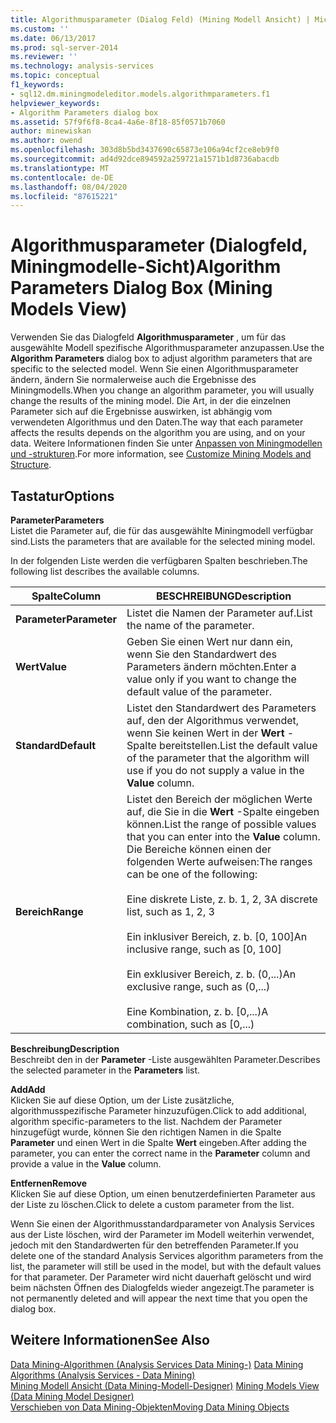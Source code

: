 ```yaml
---
title: Algorithmusparameter (Dialog Feld) (Mining Modell Ansicht) | Microsoft-Dokumentation
ms.custom: ''
ms.date: 06/13/2017
ms.prod: sql-server-2014
ms.reviewer: ''
ms.technology: analysis-services
ms.topic: conceptual
f1_keywords:
- sql12.dm.miningmodeleditor.models.algorithmparameters.f1
helpviewer_keywords:
- Algorithm Parameters dialog box
ms.assetid: 57f9f6f8-8ca4-4a6e-8f18-85f0571b7060
author: minewiskan
ms.author: owend
ms.openlocfilehash: 303d8b5bd3437690c65873e106a94cf2ce8eb9f0
ms.sourcegitcommit: ad4d92dce894592a259721a1571b1d8736abacdb
ms.translationtype: MT
ms.contentlocale: de-DE
ms.lasthandoff: 08/04/2020
ms.locfileid: "87615221"
---
```

# <a name="algorithm-parameters-dialog-box-mining-models-view"></a><span data-ttu-id="ba76f-102">Algorithmusparameter (Dialogfeld, Miningmodelle-Sicht)</span><span class="sxs-lookup"><span data-stu-id="ba76f-102">Algorithm Parameters Dialog Box (Mining Models View)</span></span>
  <span data-ttu-id="ba76f-103">Verwenden Sie das Dialogfeld **Algorithmusparameter** , um für das ausgewählte Modell spezifische Algorithmusparameter anzupassen.</span><span class="sxs-lookup"><span data-stu-id="ba76f-103">Use the **Algorithm Parameters** dialog box to adjust algorithm parameters that are specific to the selected model.</span></span> <span data-ttu-id="ba76f-104">Wenn Sie einen Algorithmusparameter ändern, ändern Sie normalerweise auch die Ergebnisse des Miningmodells.</span><span class="sxs-lookup"><span data-stu-id="ba76f-104">When you change an algorithm parameter, you will usually change the results of the mining model.</span></span> <span data-ttu-id="ba76f-105">Die Art, in der die einzelnen Parameter sich auf die Ergebnisse auswirken, ist abhängig vom verwendeten Algorithmus und den Daten.</span><span class="sxs-lookup"><span data-stu-id="ba76f-105">The way that each parameter affects the results depends on the algorithm you are using, and on your data.</span></span> <span data-ttu-id="ba76f-106">Weitere Informationen finden Sie unter [Anpassen von Miningmodellen und -strukturen](data-mining/customize-mining-models-and-structure.md).</span><span class="sxs-lookup"><span data-stu-id="ba76f-106">For more information, see [Customize Mining Models and Structure](data-mining/customize-mining-models-and-structure.md).</span></span>  
  
## <a name="options"></a><span data-ttu-id="ba76f-107">Tastatur</span><span class="sxs-lookup"><span data-stu-id="ba76f-107">Options</span></span>  
 <span data-ttu-id="ba76f-108">**Parameter**</span><span class="sxs-lookup"><span data-stu-id="ba76f-108">**Parameters**</span></span>  
 <span data-ttu-id="ba76f-109">Listet die Parameter auf, die für das ausgewählte Miningmodell verfügbar sind.</span><span class="sxs-lookup"><span data-stu-id="ba76f-109">Lists the parameters that are available for the selected mining model.</span></span>  
  
 <span data-ttu-id="ba76f-110">In der folgenden Liste werden die verfügbaren Spalten beschrieben.</span><span class="sxs-lookup"><span data-stu-id="ba76f-110">The following list describes the available columns.</span></span>  
  
|<span data-ttu-id="ba76f-111">Spalte</span><span class="sxs-lookup"><span data-stu-id="ba76f-111">Column</span></span>|<span data-ttu-id="ba76f-112">BESCHREIBUNG</span><span class="sxs-lookup"><span data-stu-id="ba76f-112">Description</span></span>|  
|------------|-----------------|  
|<span data-ttu-id="ba76f-113">**Parameter**</span><span class="sxs-lookup"><span data-stu-id="ba76f-113">**Parameter**</span></span>|<span data-ttu-id="ba76f-114">Listet die Namen der Parameter auf.</span><span class="sxs-lookup"><span data-stu-id="ba76f-114">List the name of the parameter.</span></span>|  
|<span data-ttu-id="ba76f-115">**Wert**</span><span class="sxs-lookup"><span data-stu-id="ba76f-115">**Value**</span></span>|<span data-ttu-id="ba76f-116">Geben Sie einen Wert nur dann ein, wenn Sie den Standardwert des Parameters ändern möchten.</span><span class="sxs-lookup"><span data-stu-id="ba76f-116">Enter a value only if you want to change the default value of the parameter.</span></span>|  
|<span data-ttu-id="ba76f-117">**Standard**</span><span class="sxs-lookup"><span data-stu-id="ba76f-117">**Default**</span></span>|<span data-ttu-id="ba76f-118">Listet den Standardwert des Parameters auf, den der Algorithmus verwendet, wenn Sie keinen Wert in der **Wert** -Spalte bereitstellen.</span><span class="sxs-lookup"><span data-stu-id="ba76f-118">List the default value of the parameter that the algorithm will use if you do not supply a value in the **Value** column.</span></span>|  
|<span data-ttu-id="ba76f-119">**Bereich**</span><span class="sxs-lookup"><span data-stu-id="ba76f-119">**Range**</span></span>|<span data-ttu-id="ba76f-120">Listet den Bereich der möglichen Werte auf, die Sie in die **Wert** -Spalte eingeben können.</span><span class="sxs-lookup"><span data-stu-id="ba76f-120">List the range of possible values that you can enter into the **Value** column.</span></span> <span data-ttu-id="ba76f-121">Die Bereiche können einen der folgenden Werte aufweisen:</span><span class="sxs-lookup"><span data-stu-id="ba76f-121">The ranges can be one of the following:</span></span><br /><br /> <span data-ttu-id="ba76f-122">Eine diskrete Liste, z. b. 1, 2, 3</span><span class="sxs-lookup"><span data-stu-id="ba76f-122">A discrete list, such as 1, 2, 3</span></span><br /><br /> <span data-ttu-id="ba76f-123">Ein inklusiver Bereich, z. b. [0, 100]</span><span class="sxs-lookup"><span data-stu-id="ba76f-123">An inclusive range, such as [0, 100]</span></span><br /><br /> <span data-ttu-id="ba76f-124">Ein exklusiver Bereich, z. b. (0,...)</span><span class="sxs-lookup"><span data-stu-id="ba76f-124">An exclusive range, such as (0,...)</span></span><br /><br /> <span data-ttu-id="ba76f-125">Eine Kombination, z. b. [0,...)</span><span class="sxs-lookup"><span data-stu-id="ba76f-125">A combination, such as [0,...)</span></span>|  
  
 <span data-ttu-id="ba76f-126">**Beschreibung**</span><span class="sxs-lookup"><span data-stu-id="ba76f-126">**Description**</span></span>  
 <span data-ttu-id="ba76f-127">Beschreibt den in der **Parameter** -Liste ausgewählten Parameter.</span><span class="sxs-lookup"><span data-stu-id="ba76f-127">Describes the selected parameter in the **Parameters** list.</span></span>  
  
 <span data-ttu-id="ba76f-128">**Add**</span><span class="sxs-lookup"><span data-stu-id="ba76f-128">**Add**</span></span>  
 <span data-ttu-id="ba76f-129">Klicken Sie auf diese Option, um der Liste zusätzliche, algorithmusspezifische Parameter hinzuzufügen.</span><span class="sxs-lookup"><span data-stu-id="ba76f-129">Click to add additional, algorithm specific-parameters to the list.</span></span> <span data-ttu-id="ba76f-130">Nachdem der Parameter hinzugefügt wurde, können Sie den richtigen Namen in die Spalte **Parameter** und einen Wert in die Spalte **Wert** eingeben.</span><span class="sxs-lookup"><span data-stu-id="ba76f-130">After adding the parameter, you can enter the correct name in the **Parameter** column and provide a value in the **Value** column.</span></span>  
  
 <span data-ttu-id="ba76f-131">**Entfernen**</span><span class="sxs-lookup"><span data-stu-id="ba76f-131">**Remove**</span></span>  
 <span data-ttu-id="ba76f-132">Klicken Sie auf diese Option, um einen benutzerdefinierten Parameter aus der Liste zu löschen.</span><span class="sxs-lookup"><span data-stu-id="ba76f-132">Click to delete a custom parameter from the list.</span></span>  
  
 <span data-ttu-id="ba76f-133">Wenn Sie einen der Algorithmusstandardparameter von Analysis Services aus der Liste löschen, wird der Parameter im Modell weiterhin verwendet, jedoch mit den Standardwerten für den betreffenden Parameter.</span><span class="sxs-lookup"><span data-stu-id="ba76f-133">If you delete one of the standard Analysis Services algorithm parameters from the list, the parameter will still be used in the model, but with the default values for that parameter.</span></span> <span data-ttu-id="ba76f-134">Der Parameter wird nicht dauerhaft gelöscht und wird beim nächsten Öffnen des Dialogfelds wieder angezeigt.</span><span class="sxs-lookup"><span data-stu-id="ba76f-134">The parameter is not permanently deleted and will appear the next time that you open the dialog box.</span></span>  
  
## <a name="see-also"></a><span data-ttu-id="ba76f-135">Weitere Informationen</span><span class="sxs-lookup"><span data-stu-id="ba76f-135">See Also</span></span>  
 <span data-ttu-id="ba76f-136">[Data Mining-Algorithmen &#40;Analysis Services Data Mining-&#41;](data-mining/data-mining-algorithms-analysis-services-data-mining.md) </span><span class="sxs-lookup"><span data-stu-id="ba76f-136">[Data Mining Algorithms &#40;Analysis Services - Data Mining&#41;](data-mining/data-mining-algorithms-analysis-services-data-mining.md) </span></span>  
 <span data-ttu-id="ba76f-137">[Mining Modell Ansicht &#40;Data Mining-Modell-Designer&#41;](mining-models-view-data-mining-model-designer.md) </span><span class="sxs-lookup"><span data-stu-id="ba76f-137">[Mining Models View &#40;Data Mining Model Designer&#41;](mining-models-view-data-mining-model-designer.md) </span></span>  
 [<span data-ttu-id="ba76f-138">Verschieben von Data Mining-Objekten</span><span class="sxs-lookup"><span data-stu-id="ba76f-138">Moving Data Mining Objects</span></span>](data-mining/moving-data-mining-objects.md)  
  
  
